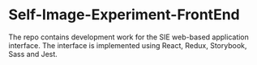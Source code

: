 # Self-Image-Experiment-FrontEnd
The repo contains development work for the SIE web-based application interface. The interface is implemented using React, Redux, Storybook, Sass and Jest.
